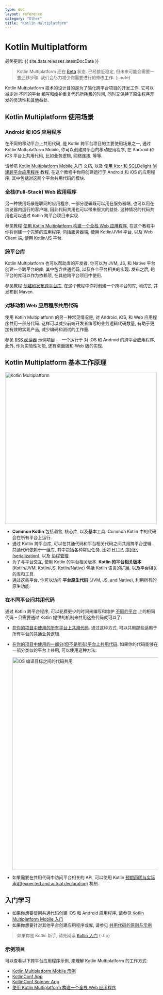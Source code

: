 ```yaml
---
type: doc
layout: reference
category: "Other"
title: "Kotlin Multiplatform"
---
```


# Kotlin Multiplatform
[//]: # (description: Kotlin Multiplatform 可以创建跨平台应用程序, 运行在桌面, Web, 以及移动设备上.
[//]: # 在共用应用程序逻辑的同时, 还能保持原生应用程序的用户体验.)

最终更新: {{ site.data.releases.latestDocDate }}

> Kotlin Multiplatform 还在 [Beta](/docs/reference_zh/components-stability.html) 状态.
> 已经接近稳定, 但未来可能会需要一些迁移步骤. 我们会尽力减少你需要进行的修改工作.
{:.note}

Kotlin Multiplatform 技术的设计目的是为了简化跨平台项目的开发工作.
它可以减少对 [不同的平台](#kotlin-multiplatform-use-cases) 编写和维护重复代码所耗费的时间,
同时又保持了原生程序开发的灵活性和其他益处.

## Kotlin Multiplatform 使用场景

### Android 和 iOS 应用程序

在不同的移动平台上共用代码, 是 Kotlin 跨平台项目的主要使用场景之一,
通过 Kotlin Multiplatform Mobile, 你可以创建跨平台的移动应用程序,
在 Android 和 iOS 平台上共用代码, 比如业务逻辑, 网络连接, 等等.

请参见 [Kotlin Multiplatform Mobile 入门](../multiplatform-mobile/multiplatform-mobile-getting-started.html) 文档,
以及 [使用 Ktor 和 SQLDelight 创建跨平台应用程序](../multiplatform-mobile/multiplatform-mobile-ktor-sqldelight.html) 教程,
在这个教程中你将创建运行于 Android 和 iOS 的应用程序, 其中包括对这两个平台共用代码的模块.

### 全栈(Full-Stack) Web 应用程序

另一种使用场景是联网的应用程序, 一部分逻辑既可以用在服务器端, 也可以用在浏览器内运行的客户端, 因此代码共用也可以带来很大的益处.
这种情况的代码共用也可以通过 Kotlin 跨平台项目来实现.

参见教程 [使用 Kotlin Multiplatform 构建一个全栈 Web 应用程序](multiplatform-full-stack-app.html),
在这个教程中你将创建一个完整的应用程序, 包括服务器端, 使用 Kotlin/JVM 平台, 以及 Web Client 端, 使用 Kotlin/JS 平台.

### 跨平台库

Kotlin Multiplatform 也可以帮助库的开发者. 你可以为 JVM, JS, 和 Native 平台创建一个跨平台的库, 其中包含共通代码, 以及各个平台相关的实现.
发布之后, 跨平台的库可以作为依赖项, 在其他跨平台项目中使用.

参见教程 [创建和发布跨平台库](multiplatform-library.html), 在这个教程中你将创建一个跨平台的库, 测试它, 并发布到 Maven.

### 对移动和 Web 应用程序共用代码

使用 Kotlin Multiplatform 的另一种常见情况是, 对 Android, iOS, 和 Web 应用程序共用一部分代码.
这样可以减少前端开发者编写的业务逻辑代码数量, 有助于更加有效的实现产品, 减少编码和测试的工作量.

参见 [RSS 阅读器](https://github.com/Kotlin/kmm-production-sample/tree/c6a0d9182802490d17729ae634fb59268f68a447) 示例项目
— 一个运行于 对 iOS 和 Android 的跨平台应用程序, 此外, 作为实验性功能, 还有桌面版和 Web 版的实现.

## Kotlin Multiplatform 基本工作原理

<img class="img-responsive" src="{{ url_for('asset', path='docs/images/multiplatform/kotlin-multiplatform.png' )}}"
  alt="Kotlin Multiplatform" width="500" />

* **Common Kotlin** 包括语言, 核心库, 以及基本工具. Common Kotlin 中的代码会在所有平台上运行.
* 通过 Kotlin 跨平台库, 可以在共通代码和平台相关代码之间共用跨平台逻辑.
共通代码依赖于一组库, 其中包括各种常见任务,
比如 [HTTP](https://ktor.io/clients/http-client/multiplatform.html),
[序列化(serialization)](https://github.com/Kotlin/kotlinx.serialization),
以及 [协程管理](https://github.com/Kotlin/kotlinx.coroutines).
* 为了与平台交互, 使用 Kotlin 的平台相关版本.
**Kotlin 的平台相关版本**(Kotlin/JVM, Kotlin/JS, Kotlin/Native) 包括 Kotlin 语言的扩展, 以及平台相关的库和工具.
* 通过这些平台, 你可以访问 **平台原生代码** (JVM, JS, and Native), 利用所有的原生功能.

### 在不同平台间共用代码

通过 Kotlin 跨平台程序, 可以花费更少的时间来编写和维护 [不同的平台](multiplatform-dsl-reference.html#targets) 上的相同代码
 – 只需要通过 Kotlin 提供的机制来共用这些代码就可以了:

* [在你的项目中使用的所有平台上共用代码](multiplatform-share-on-platforms.html#share-code-on-all-platforms).
通过这种方式, 可以共用那些适用于所有平台的共通业务逻辑.
* [在你的项目中使用的一部分(但不是所有)平台上共用代码](multiplatform-share-on-platforms.html#share-code-on-similar-platforms).
如果你的代码能够在一部分类似的平台上共用, 可以使用这种方法:

    <img class="img-responsive" src="{{ url_for('asset', path='docs/images/multiplatform/kotlin-multiplatform-hierarchical-structure.svg' )}}"
      alt="iOS 编译目标之间的代码共用" width="700" />

* 如果需要在共用代码中访问平台相关的 API, 可以使用 Kotlin [预期声明与实际声明(expected and actual declaration)](multiplatform-connect-to-apis.html) 机制.

## 入门学习

* 如果你想要使用共通代码创建 iOS 和 Android 应用程序, 请参见 [Kotlin Multiplatform Mobile 入门](../multiplatform-mobile/multiplatform-mobile-getting-started.html)
* 如果你想要针对其他平台创建应用程序或库, 请参见 [共用代码的原则与示例](multiplatform-share-on-platforms.html)

> 如果你是 Kotlin 新手, 请先阅读 [Kotlin 入门](../getting-started.html)
{:.tip}

### 示例项目

可以查看以下跨平台应用程序示例, 来理解 Kotlin Multiplatform 的工作方式:

* [Kotlin Multiplatform Mobile 示例](../multiplatform-mobile/multiplatform-mobile-samples.html)
* [KotlinConf App](https://github.com/JetBrains/kotlinconf-app)
* [KotlinConf Spinner App](https://github.com/jetbrains/kotlinconf-spinner)
* [使用 Kotlin Multiplatform 构建一个全栈 Web 应用程序](multiplatform-full-stack-app.html)
